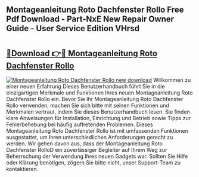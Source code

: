 ## Montageanleitung Roto Dachfenster Rollo Free Pdf Download - Part-NxE New Repair Owner Guide - User Service Edition VHrsd

# <h2><a href="http://df8catk.blite.top/?on=Montageanleitung+Roto+Dachfenster+Rollo">🔗Download 👉🔴 Montageanleitung Roto Dachfenster Rollo</a></h2>

[![Montageanleitung Roto Dachfenster Rollo new download](https://i.imgur.com/lujVjoI.png)](http://df8catk.blite.top/?on=Montageanleitung+Roto+Dachfenster+Rollo)
Willkommen zu einer neuen Erfahrung Dieses Benutzerhandbuch führt Sie in die einzigartigen Merkmale und Funktionen Ihres neuen Montageanleitung Roto Dachfenster Rollo ein. Bevor Sie Ihr Montageanleitung Roto Dachfenster Rollo verwenden, machen Sie sich bitte mit seinen Funktionen und Merkmalen vertraut, indem Sie dieses Benutzerhandbuch lesen. Sie finden klare Anweisungen für Installation, Einrichtung und Betrieb sowie Tipps zur Fehlerbehebung bei häufig auftretenden Problemen. Dieses Montageanleitung Roto Dachfenster Rollo ist mit umfassenden Funktionen ausgestattet, um Ihren unterschiedlichen Anforderungen gerecht zu werden. Wir gehen davon aus, dass der Montageanleitung Roto Dachfenster RolloD ein zuverlässiger Begleiter auf Ihrem Weg zur Beherrschung der Verwendung Ihres neuen Gadgets war. Sollten Sie Hilfe oder Klärung benötigen, zögern Sie bitte nicht, unser Support-Team zu kontaktieren.
